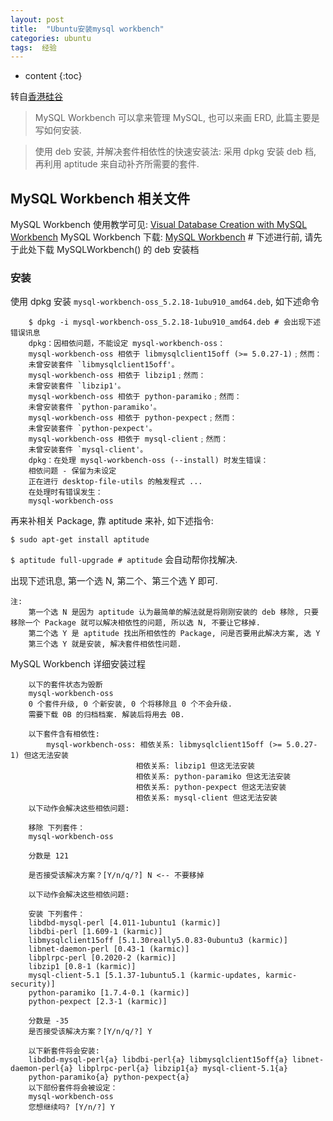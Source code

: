 ```yaml
---
layout: post
title:	"Ubuntu安装mysql workbench"
categories: ubuntu
tags:  经验
---
```


* content
{:toc}



转自[香港硅谷](https://www.hksilicon.com/articles/4394?lang=cn)




> MySQL Workbench 可以拿来管理 MySQL, 也可以来画 ERD, 此篇主要是写如何安装.

> 使用 deb 安装, 并解决套件相依性的快速安装法: 采用 dpkg 安装 deb 档, 再利用 aptitude 来自动补齐所需要的套件.

## MySQL Workbench 相关文件

MySQL Workbench 使用教学可见: [Visual Database Creation with MySQL Workbench](https://code.tutsplus.com/articles/visual-database-creation-with-mysql-workbench--net-10975)
MySQL Workbench 下载: [MySQL Workbench](https://dev.mysql.com/downloads/workbench/) # 下述进行前, 请先于此处下载 MySQLWorkbench() 的 deb 安装档

### 安装

使用 dpkg 安装 `mysql-workbench-oss_5.2.18-1ubu910_amd64.deb`, 如下述命令

		$ dpkg -i mysql-workbench-oss_5.2.18-1ubu910_amd64.deb # 会出现下述错误讯息
		dpkg：因相依问题，不能设定 mysql-workbench-oss：
 		mysql-workbench-oss 相依于 libmysqlclient15off (>= 5.0.27-1)﹔然而：
  		未曾安装套件 `libmysqlclient15off'。
 		mysql-workbench-oss 相依于 libzip1﹔然而：
  		未曾安装套件 `libzip1'。
 		mysql-workbench-oss 相依于 python-paramiko﹔然而：
  		未曾安装套件 `python-paramiko'。
 		mysql-workbench-oss 相依于 python-pexpect﹔然而：
  		未曾安装套件 `python-pexpect'。
 		mysql-workbench-oss 相依于 mysql-client﹔然而：
  		未曾安装套件 `mysql-client'。
		dpkg：在处理 mysql-workbench-oss (--install) 时发生错误：
 		相依问题 - 保留为未设定
		正在进行 desktop-file-utils 的触发程式 ...
		在处理时有错误发生：
 		mysql-workbench-oss

再来补相关 Package, 靠 aptitude 来补, 如下述指令:

`$ sudo apt-get install aptitude` 

`$ aptitude full-upgrade # aptitude` 会自动帮你找解决.

出现下述讯息, 第一个选 N, 第二个、第三个选 Y 即可.

	注:
		第一个选 N 是因为 aptitude 认为最简单的解法就是将刚刚安装的 deb 移除, 只要移除一个 Package 就可以解决相依性的问题, 所以选 N, 不要让它移掉.
		第二个选 Y 是 aptitude 找出所相依性的 Package, 问是否要用此解决方案, 选 Y
		第三个选 Y 就是安装, 解决套件相依性问题.

MySQL Workbench 详细安装过程

		以下的套件状态为毁断
  		mysql-workbench-oss 
		0 个套件升级, 0 个新安装, 0 个将移除且 0 个不会升级.
		需要下载 0B 的归档档案. 解装后将用去 0B.

		以下套件含有相依性:
  			mysql-workbench-oss: 相依关系: libmysqlclient15off (>= 5.0.27-1) 但这无法安装
                       			相依关系: libzip1 但这无法安装
                       			相依关系: python-paramiko 但这无法安装
                       			相依关系: python-pexpect 但这无法安装
                       			相依关系: mysql-client 但这无法安装
		以下动作会解决这些相依问题:

		移除 下列套件：
		mysql-workbench-oss

		分数是 121

		是否接受该解决方案？[Y/n/q/?] N <-- 不要移掉

		以下动作会解决这些相依问题:

		安装 下列套件：
		libdbd-mysql-perl [4.011-1ubuntu1 (karmic)]
		libdbi-perl [1.609-1 (karmic)]
		libmysqlclient15off [5.1.30really5.0.83-0ubuntu3 (karmic)]
		libnet-daemon-perl [0.43-1 (karmic)]
		libplrpc-perl [0.2020-2 (karmic)]
		libzip1 [0.8-1 (karmic)]
		mysql-client-5.1 [5.1.37-1ubuntu5.1 (karmic-updates, karmic-security)]
		python-paramiko [1.7.4-0.1 (karmic)]
		python-pexpect [2.3-1 (karmic)]

		分数是 -35
		是否接受该解决方案？[Y/n/q/?] Y

		以下新套件将会安装:
  		libdbd-mysql-perl{a} libdbi-perl{a} libmysqlclient15off{a} libnet-daemon-perl{a} libplrpc-perl{a} libzip1{a} mysql-client-5.1{a} 
  		python-paramiko{a} python-pexpect{a} 
		以下部份套件将会被设定：
  		mysql-workbench-oss
		您想继续吗? [Y/n/?] Y





